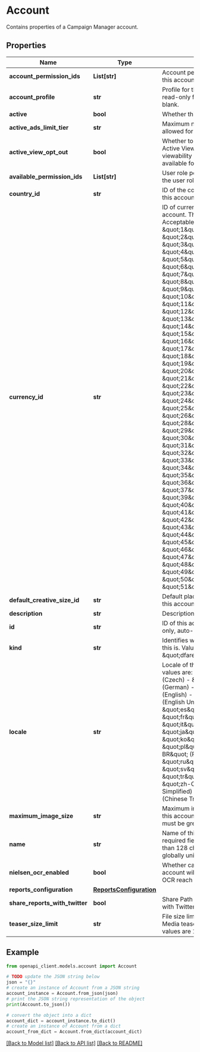 # Account

Contains properties of a Campaign Manager account.

## Properties

Name | Type | Description | Notes
------------ | ------------- | ------------- | -------------
**account_permission_ids** | **List[str]** | Account permissions assigned to this account. | [optional] 
**account_profile** | **str** | Profile for this account. This is a read-only field that can be left blank. | [optional] 
**active** | **bool** | Whether this account is active. | [optional] 
**active_ads_limit_tier** | **str** | Maximum number of active ads allowed for this account. | [optional] 
**active_view_opt_out** | **bool** | Whether to serve creatives with Active View tags. If disabled, viewability data will not be available for any impressions. | [optional] 
**available_permission_ids** | **List[str]** | User role permissions available to the user roles of this account. | [optional] 
**country_id** | **str** | ID of the country associated with this account. | [optional] 
**currency_id** | **str** | ID of currency associated with this account. This is a required field. Acceptable values are: - \&quot;1\&quot; for USD - \&quot;2\&quot; for GBP - \&quot;3\&quot; for ESP - \&quot;4\&quot; for SEK - \&quot;5\&quot; for CAD - \&quot;6\&quot; for JPY - \&quot;7\&quot; for DEM - \&quot;8\&quot; for AUD - \&quot;9\&quot; for FRF - \&quot;10\&quot; for ITL - \&quot;11\&quot; for DKK - \&quot;12\&quot; for NOK - \&quot;13\&quot; for FIM - \&quot;14\&quot; for ZAR - \&quot;15\&quot; for IEP - \&quot;16\&quot; for NLG - \&quot;17\&quot; for EUR - \&quot;18\&quot; for KRW - \&quot;19\&quot; for TWD - \&quot;20\&quot; for SGD - \&quot;21\&quot; for CNY - \&quot;22\&quot; for HKD - \&quot;23\&quot; for NZD - \&quot;24\&quot; for MYR - \&quot;25\&quot; for BRL - \&quot;26\&quot; for PTE - \&quot;28\&quot; for CLP - \&quot;29\&quot; for TRY - \&quot;30\&quot; for ARS - \&quot;31\&quot; for PEN - \&quot;32\&quot; for ILS - \&quot;33\&quot; for CHF - \&quot;34\&quot; for VEF - \&quot;35\&quot; for COP - \&quot;36\&quot; for GTQ - \&quot;37\&quot; for PLN - \&quot;39\&quot; for INR - \&quot;40\&quot; for THB - \&quot;41\&quot; for IDR - \&quot;42\&quot; for CZK - \&quot;43\&quot; for RON - \&quot;44\&quot; for HUF - \&quot;45\&quot; for RUB - \&quot;46\&quot; for AED - \&quot;47\&quot; for BGN - \&quot;48\&quot; for HRK - \&quot;49\&quot; for MXN - \&quot;50\&quot; for NGN - \&quot;51\&quot; for EGP  | [optional] 
**default_creative_size_id** | **str** | Default placement dimensions for this account. | [optional] 
**description** | **str** | Description of this account. | [optional] 
**id** | **str** | ID of this account. This is a read-only, auto-generated field. | [optional] 
**kind** | **str** | Identifies what kind of resource this is. Value: the fixed string \&quot;dfareporting#account\&quot;. | [optional] 
**locale** | **str** | Locale of this account. Acceptable values are: - \&quot;cs\&quot; (Czech) - \&quot;de\&quot; (German) - \&quot;en\&quot; (English) - \&quot;en-GB\&quot; (English United Kingdom) - \&quot;es\&quot; (Spanish) - \&quot;fr\&quot; (French) - \&quot;it\&quot; (Italian) - \&quot;ja\&quot; (Japanese) - \&quot;ko\&quot; (Korean) - \&quot;pl\&quot; (Polish) - \&quot;pt-BR\&quot; (Portuguese Brazil) - \&quot;ru\&quot; (Russian) - \&quot;sv\&quot; (Swedish) - \&quot;tr\&quot; (Turkish) - \&quot;zh-CN\&quot; (Chinese Simplified) - \&quot;zh-TW\&quot; (Chinese Traditional)  | [optional] 
**maximum_image_size** | **str** | Maximum image size allowed for this account, in kilobytes. Value must be greater than or equal to 1. | [optional] 
**name** | **str** | Name of this account. This is a required field, and must be less than 128 characters long and be globally unique. | [optional] 
**nielsen_ocr_enabled** | **bool** | Whether campaigns created in this account will be enabled for Nielsen OCR reach ratings by default. | [optional] 
**reports_configuration** | [**ReportsConfiguration**](ReportsConfiguration.md) |  | [optional] 
**share_reports_with_twitter** | **bool** | Share Path to Conversion reports with Twitter. | [optional] 
**teaser_size_limit** | **str** | File size limit in kilobytes of Rich Media teaser creatives. Acceptable values are 1 to 10240, inclusive. | [optional] 

## Example

```python
from openapi_client.models.account import Account

# TODO update the JSON string below
json = "{}"
# create an instance of Account from a JSON string
account_instance = Account.from_json(json)
# print the JSON string representation of the object
print(Account.to_json())

# convert the object into a dict
account_dict = account_instance.to_dict()
# create an instance of Account from a dict
account_from_dict = Account.from_dict(account_dict)
```
[[Back to Model list]](../README.md#documentation-for-models) [[Back to API list]](../README.md#documentation-for-api-endpoints) [[Back to README]](../README.md)


